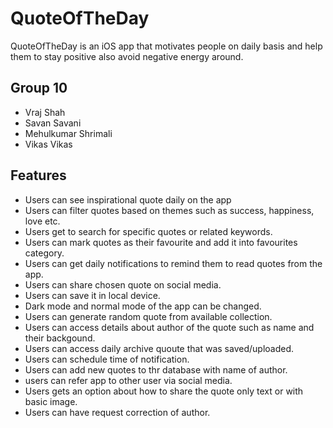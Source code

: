 # QuoteOfTheDay

QuoteOfTheDay is an iOS app that motivates people on daily basis and help them to stay positive
also avoid negative energy around.

## Group 10

- Vraj Shah
- Savan Savani
- Mehulkumar Shrimali
- Vikas Vikas

## Features

- Users can see inspirational quote daily on the app
- Users can filter quotes based on themes such as success, happiness, love etc.
- Users get to search for specific quotes or related keywords.
- Users can mark quotes as their favourite and add it into favourites category.
- Users can get daily notifications to remind them to read quotes from the app.
- Users can share chosen quote on social media.
- Users can save it in local device.
- Dark mode and normal mode of the app can be changed.
- Users can generate random quote from available collection.
- Users can access details about author of the quote such as name and their backgound.
- Users can access daily archive quoute that was saved/uploaded.
- Users can schedule time of notification.
- Users can add new quotes to thr database with name of author.
- users can refer app to other user via social media.
- Users gets an option about how to share the quote only text or with basic image.
- Users can have request correction of author.